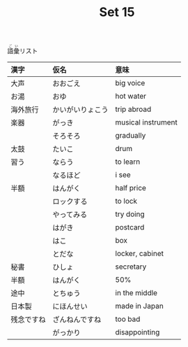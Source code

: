 ﻿---
layout: default
title: Set 15
parent: N4 Vocabulary List
grand_parent: <ruby>語彙<rt>ごい</rt></ruby> Vocabulary
nav_order: 15
---

<ruby>語彙<rt>ごい</rt></ruby>リスト

| 漢字       | 仮名             | 意味               |
|:---------- |:---------------- |:------------------ |
| 大声       | おおごえ         | big voice          |
| お湯       | おゆ             | hot water          |
| 海外旅行   | かいがいりょこう | trip abroad        |
| 楽器       | がっき           | musical instrument |
|            | そろそろ         | gradually          |
| 太鼓       | たいこ           | drum               |
| 習う       | ならう           | to learn           |
|            | なるほど         | i see              |
| 半額       | はんがく         | half price         |
|            | ロックする       | to lock            |
|            | やってみる       | try doing          |
|            | はがき           | postcard           |
|            | はこ             | box                |
|            | とだな           | locker, cabinet    |
| 秘書       | ひしょ           | secretary          |
| 半額       | はんがく         | 50%                |
| 途中       | とちゅう         | in the middle      |
| 日本製     | にほんせい       | made in Japan      |
| 残念ですね | ざんねんですね   | too bad            |
|            | がっかり         | disappointing      |
